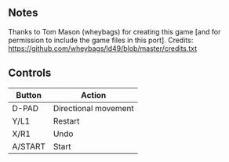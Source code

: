 ## Notes

Thanks to Tom Mason (wheybags) for creating this game [and for permission to include the game files in this port]. Credits: https://github.com/wheybags/ld49/blob/master/credits.txt


## Controls

| Button     | Action               |
| ---------- | -------------------- |
| D-PAD      | Directional movement |
| Y/L1       | Restart              |
| X/R1       | Undo                 |
| A/START    | Start                |

